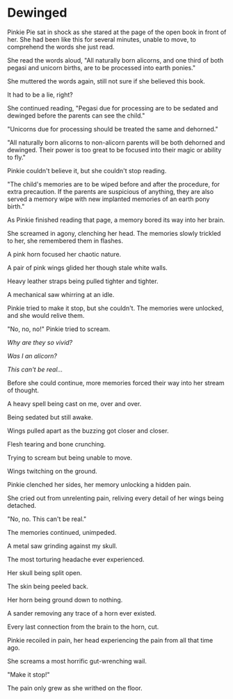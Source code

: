 # Dewinged

Pinkie Pie sat in shock as she stared at the page of the open book in front of her. She had been like this for several minutes, unable to move, to comprehend the words she just read.

She read the words aloud, "All naturally born alicorns, and one third of both pegasi and unicorn births, are to be processed into earth ponies."

She muttered the words again, still not sure if she believed this book.

It had to be a lie, right?

She continued reading, "Pegasi due for processing are to be sedated and dewinged before the parents can see the child."

"Unicorns due for processing should be treated the same and dehorned."

"All naturally born alicorns to non-alicorn parents will be both dehorned and dewinged. Their power is too great to be focused into their magic or ability to fly."

Pinkie couldn't believe it, but she couldn't stop reading.

"The child's memories are to be wiped before and after the procedure, for extra precaution. If the parents are suspicious of anything, they are also served a memory wipe with new implanted memories of an earth pony birth."

As Pinkie finished reading that page, a memory bored its way into her brain.

She screamed in agony, clenching her head. The memories slowly trickled to her, she remembered them in flashes.

A pink horn focused her chaotic nature.

A pair of pink wings glided her though stale white walls.

Heavy leather straps being pulled tighter and tighter.

A mechanical saw whirring at an idle.

Pinkie tried to make it stop, but she couldn't. The memories were unlocked, and she would relive them.

"No, no, no!" Pinkie tried to scream.

*Why are they so vivid?*

*Was I an alicorn?*

*This can't be real…*

Before she could continue, more memories forced their way into her stream of thought.

A heavy spell being cast on me, over and over.

Being sedated but still awake.

Wings pulled apart as the buzzing got closer and closer.

Flesh tearing and bone crunching.

Trying to scream but being unable to move.

Wings twitching on the ground.

Pinkie clenched her sides, her memory unlocking a hidden pain.

She cried out from unrelenting pain, reliving every detail of her wings being detached.

"No, no. This can't be real."

The memories continued, unimpeded.

A metal saw grinding against my skull.

The most torturing headache ever experienced.

Her skull being split open.

The skin being peeled back.

Her horn being ground down to nothing.

A sander removing any trace of a horn ever existed.

Every last connection from the brain to the horn, cut.

Pinkie recoiled in pain, her head experiencing the pain from all that time ago.

She screams a most horrific gut-wrenching wail.

"Make it stop!"

The pain only grew as she writhed on the floor.

